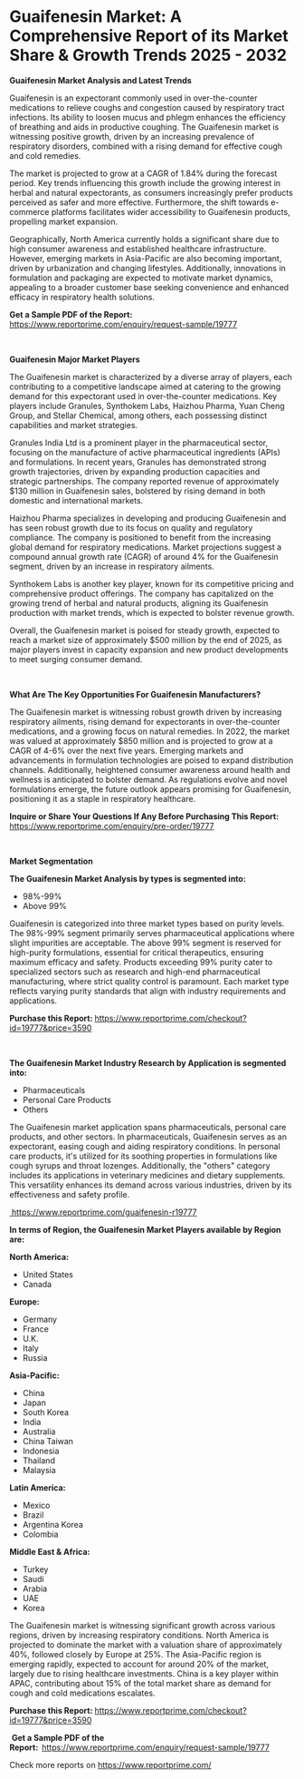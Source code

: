 <p><h1>Guaifenesin Market: A Comprehensive Report of its Market Share & Growth Trends 2025 - 2032</h1></p><p><strong>Guaifenesin Market Analysis and Latest Trends</strong></p>
<p><p>Guaifenesin is an expectorant commonly used in over-the-counter medications to relieve coughs and congestion caused by respiratory tract infections. Its ability to loosen mucus and phlegm enhances the efficiency of breathing and aids in productive coughing. The Guaifenesin market is witnessing positive growth, driven by an increasing prevalence of respiratory disorders, combined with a rising demand for effective cough and cold remedies.</p><p>The market is projected to grow at a CAGR of 1.84% during the forecast period. Key trends influencing this growth include the growing interest in herbal and natural expectorants, as consumers increasingly prefer products perceived as safer and more effective. Furthermore, the shift towards e-commerce platforms facilitates wider accessibility to Guaifenesin products, propelling market expansion.</p><p>Geographically, North America currently holds a significant share due to high consumer awareness and established healthcare infrastructure. However, emerging markets in Asia-Pacific are also becoming important, driven by urbanization and changing lifestyles. Additionally, innovations in formulation and packaging are expected to motivate market dynamics, appealing to a broader customer base seeking convenience and enhanced efficacy in respiratory health solutions.</p></p>
<p><strong>Get a Sample PDF of the Report:&nbsp;</strong> <a href="https://www.reportprime.com/enquiry/request-sample/19777?utm_campaign=3265&utm_medium=2&utm_source=Github&utm_content=ia&utm_term=20032025&utm_id=guaifenesin">https://www.reportprime.com/enquiry/request-sample/19777</a></p>
<p>&nbsp;</p>
<p><strong>Guaifenesin Major Market Players</strong></p>
<p><p>The Guaifenesin market is characterized by a diverse array of players, each contributing to a competitive landscape aimed at catering to the growing demand for this expectorant used in over-the-counter medications. Key players include Granules, Synthokem Labs, Haizhou Pharma, Yuan Cheng Group, and Stellar Chemical, among others, each possessing distinct capabilities and market strategies.</p><p>Granules India Ltd is a prominent player in the pharmaceutical sector, focusing on the manufacture of active pharmaceutical ingredients (APIs) and formulations. In recent years, Granules has demonstrated strong growth trajectories, driven by expanding production capacities and strategic partnerships. The company reported revenue of approximately $130 million in Guaifenesin sales, bolstered by rising demand in both domestic and international markets.</p><p>Haizhou Pharma specializes in developing and producing Guaifenesin and has seen robust growth due to its focus on quality and regulatory compliance. The company is positioned to benefit from the increasing global demand for respiratory medications. Market projections suggest a compound annual growth rate (CAGR) of around 4% for the Guaifenesin segment, driven by an increase in respiratory ailments.</p><p>Synthokem Labs is another key player, known for its competitive pricing and comprehensive product offerings. The company has capitalized on the growing trend of herbal and natural products, aligning its Guaifenesin production with market trends, which is expected to bolster revenue growth.</p><p>Overall, the Guaifenesin market is poised for steady growth, expected to reach a market size of approximately $500 million by the end of 2025, as major players invest in capacity expansion and new product developments to meet surging consumer demand.</p></p>
<p>&nbsp;</p>
<p><strong>What Are The Key Opportunities For Guaifenesin Manufacturers?</strong></p>
<p><p>The Guaifenesin market is witnessing robust growth driven by increasing respiratory ailments, rising demand for expectorants in over-the-counter medications, and a growing focus on natural remedies. In 2022, the market was valued at approximately $850 million and is projected to grow at a CAGR of 4-6% over the next five years. Emerging markets and advancements in formulation technologies are poised to expand distribution channels. Additionally, heightened consumer awareness around health and wellness is anticipated to bolster demand. As regulations evolve and novel formulations emerge, the future outlook appears promising for Guaifenesin, positioning it as a staple in respiratory healthcare.</p></p>
<p><strong>Inquire or Share Your Questions If Any Before Purchasing This Report:</strong> <a href="https://www.reportprime.com/enquiry/pre-order/19777?utm_campaign=3265&utm_medium=2&utm_source=Github&utm_content=ia&utm_term=20032025&utm_id=guaifenesin">https://www.reportprime.com/enquiry/pre-order/19777</a></p>
<p>&nbsp;</p>
<p><strong>Market Segmentation</strong></p>
<p><strong>The Guaifenesin Market Analysis by types is segmented into:</strong></p>
<p><ul><li>98%-99%</li><li>Above 99%</li></ul></p>
<p><p>Guaifenesin is categorized into three market types based on purity levels. The 98%-99% segment primarily serves pharmaceutical applications where slight impurities are acceptable. The above 99% segment is reserved for high-purity formulations, essential for critical therapeutics, ensuring maximum efficacy and safety. Products exceeding 99% purity cater to specialized sectors such as research and high-end pharmaceutical manufacturing, where strict quality control is paramount. Each market type reflects varying purity standards that align with industry requirements and applications.</p></p>
<p><strong>Purchase this Report:&nbsp;</strong><a href="https://www.reportprime.com/checkout?id=19777&price=3590&utm_campaign=3265&utm_medium=2&utm_source=Github&utm_content=ia&utm_term=20032025&utm_id=guaifenesin">https://www.reportprime.com/checkout?id=19777&price=3590</a></p>
<p>&nbsp;</p>
<p><strong>The Guaifenesin Market Industry Research by Application is segmented into:</strong></p>
<p><ul><li>Pharmaceuticals</li><li>Personal Care Products</li><li>Others</li></ul></p>
<p><p>The Guaifenesin market application spans pharmaceuticals, personal care products, and other sectors. In pharmaceuticals, Guaifenesin serves as an expectorant, easing cough and aiding respiratory conditions. In personal care products, it's utilized for its soothing properties in formulations like cough syrups and throat lozenges. Additionally, the "others" category includes its applications in veterinary medicines and dietary supplements. This versatility enhances its demand across various industries, driven by its effectiveness and safety profile.</p></p>
<p><a href="https://www.reportprime.com/guaifenesin-r19777?utm_campaign=3265&utm_medium=2&utm_source=Github&utm_content=ia&utm_term=20032025&utm_id=guaifenesin">&nbsp;https://www.reportprime.com/guaifenesin-r19777</a></p>
<p><strong>In terms of Region, the Guaifenesin Market Players available by Region are:</strong></p>
<p>
    <p> <strong> North America: </strong>
        <ul>
            <li>United States</li>
            <li>Canada</li>
        </ul>
        </p> 
    <p> <strong> Europe: </strong>
        <ul>
            <li>Germany</li>
            <li>France</li>
            <li>U.K.</li>
            <li>Italy</li>
            <li>Russia</li>
        </ul>
        </p> 
    <p> <strong> Asia-Pacific: </strong>
        <ul>
            <li>China</li>
            <li>Japan</li>
            <li>South Korea</li>
            <li>India</li>
            <li>Australia</li>
            <li>China Taiwan</li>
            <li>Indonesia</li>
            <li>Thailand</li>
            <li>Malaysia</li>
        </ul>
        </p> 
    <p> <strong> Latin America: </strong>
        <ul>
            <li>Mexico</li>
            <li>Brazil</li>
            <li>Argentina Korea</li>
            <li>Colombia</li>
        </ul>
        </p> 
    <p> <strong> Middle East & Africa: </strong>
        <ul>
            <li>Turkey</li>
            <li>Saudi</li>
            <li>Arabia</li>
            <li>UAE</li>
            <li>Korea</li>
        </ul>
    </p>
    </p>
<p><p>The Guaifenesin market is witnessing significant growth across various regions, driven by increasing respiratory conditions. North America is projected to dominate the market with a valuation share of approximately 40%, followed closely by Europe at 25%. The Asia-Pacific region is emerging rapidly, expected to account for around 20% of the market, largely due to rising healthcare investments. China is a key player within APAC, contributing about 15% of the total market share as demand for cough and cold medications escalates.</p></p>
<p><strong>Purchase this Report: </strong><a href="https://www.reportprime.com/checkout?id=19777&price=3590&utm_campaign=3265&utm_medium=2&utm_source=Github&utm_content=ia&utm_term=20032025&utm_id=guaifenesin">https://www.reportprime.com/checkout?id=19777&price=3590</a></p>
<p>&nbsp;<strong>Get a Sample PDF of the Report:&nbsp;&nbsp;</strong><a href="https://www.reportprime.com/enquiry/request-sample/19777?utm_campaign=3265&utm_medium=2&utm_source=Github&utm_content=ia&utm_term=20032025&utm_id=guaifenesin">https://www.reportprime.com/enquiry/request-sample/19777</a></p>
<p><strong></strong></p>
<p>Check more reports on <a href="https://www.reportprime.com/?utm_campaign=3265&utm_medium=2&utm_source=Github&utm_content=ia&utm_term=20032025&utm_id=guaifenesin">https://www.reportprime.com/</a></p>